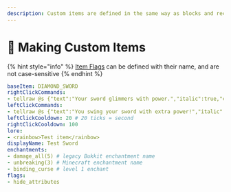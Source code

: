 ```yaml
---
description: Custom items are defined in the same way as blocks and recipes.
---
```


# 💎 Making Custom Items

{% hint style="info" %}
[Item Flags](https://hub.spigotmc.org/javadocs/bukkit/org/bukkit/inventory/ItemFlag.html) can be defined with their name, and are not case-sensitive
{% endhint %}

```yaml
baseItem: DIAMOND_SWORD
rightClickCommands:
- tellraw @s {"text":"Your sword glimmers with power.","italic":true,"color":"gray"}
leftClickCommands:
- tellraw @s {"text":"You swing your sword with extra power!","italic":true,"color":"gray"}
leftClickCooldown: 20 # 20 ticks = second
rightClickCooldown: 100
lore:
- <rainbow>Test item</rainbow>
displayName: Test Sword
enchantments:
- damage_all(5) # legacy Bukkit enchantment name
- unbreaking(3) # Minecraft enchantment name
- binding_curse # level 1 enchant
flags:
- hide_attributes
```
